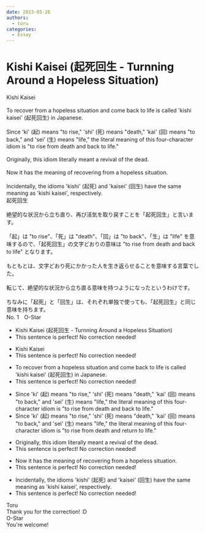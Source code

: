 ```yaml
---
date: 2023-05-26
authors:
  - toru
categories:
  - Essay
---
```


<h1 id="subject_show">Kishi Kaisei (起死回生 - Turnning Around a Hopeless Situation)</h1>
<div class="date" hidden>May 26, 2023 16:44</div>
<div id="post"><div id="body_show_ori">
Kishi Kaisei<br/><br/>To recover from a hopeless situation and come back to life is called 'kishi kaisei' (起死回生) in Japanese.<br/><br/>Since 'ki' (起) means "to rise," 'shi' (死) means "death," 'kai' (回) means "to back," and 'sei' (生) means "life," the literal meaning of this four-character idiom is "to rise from death and back to life."<br/><br/>Originally, this idiom literally meant a revival of the dead.<br/><br/>Now it has the meaning of recovering from a hopeless situation.<br/><br/>Incidentally, the idioms 'kishi' (起死) and 'kaisei' (回生) have the same meaning as 'kishi kaisei', respectively.
</div></div>

<!-- more -->

<div id="post_ja"><div id="body_show_mo">
起死回生<br/><br/>絶望的な状況から立ち直り、再び活気を取り戻すことを「起死回生」と言います。<br/><br/>「起」は "to rise"、「死」は "death"、「回」は "to back"、「生」は "life" を意味するので、「起死回生」の文字どおりの意味は "to rise from death and back to life" となります。<br/><br/>もともとは、文字どおり死にかかった人を生き返らせることを意味する言葉でした。<br/><br/>転じて、絶望的な状況から立ち直る意味を持つようになったというわけです。<br/><br/>ちなみに「起死」と「回生」は、それぞれ単独で使っても、「起死回生」と同じ意味を持ちます。
</div></div>
<div id="block"><div class="first_name"> No. 1　<span class="just_name">O-Star</span></div><div id="block2">
<ul class="correction_field">
<li class="incorrect">Kishi Kaisei (起死回生 - Turnning Around a Hopeless Situation)</li>
<li class="corrected perfect">This sentence is perfect! No correction needed!</li>
</ul>
<ul class="correction_field">
<li class="incorrect">Kishi Kaisei</li>
<li class="corrected perfect">This sentence is perfect! No correction needed!</li>
</ul>
<ul class="correction_field">
<li class="incorrect">To recover from a hopeless situation and come back to life is called 'kishi kaisei' (起死回生) in Japanese.</li>
<li class="corrected perfect">This sentence is perfect! No correction needed!</li>
</ul>
<ul class="correction_field">
<li class="incorrect">Since 'ki' (起) means "to rise," 'shi' (死) means "death," 'kai' (回) means "to back," and 'sei' (生) means "life," the literal meaning of this four-character idiom is "to rise from death and back to life."</li>
<li class="corrected correct">
Since 'ki' (起) means "to rise," 'shi' (死) means "death," 'kai' (回) means "to back," and 'sei' (生) means "life," the literal meaning of this four-character idiom is "to rise from death and <span class="f_bold">return</span> to life."
</li>
</ul>
<ul class="correction_field">
<li class="incorrect">Originally, this idiom literally meant a revival of the dead.</li>
<li class="corrected perfect">This sentence is perfect! No correction needed!</li>
</ul>
<ul class="correction_field">
<li class="incorrect">Now it has the meaning of recovering from a hopeless situation.</li>
<li class="corrected perfect">This sentence is perfect! No correction needed!</li>
</ul>
<ul class="correction_field">
<li class="incorrect">Incidentally, the idioms 'kishi' (起死) and 'kaisei' (回生) have the same meaning as 'kishi kaisei', respectively.</li>
<li class="corrected perfect">This sentence is perfect! No correction needed!</li>
</ul>
</div><div class="name"><span class="just_name">Toru</span><br>
Thank you for the correction! :D
</div>
<div class="name"><span class="just_name">O-Star</span><br>
You're welcome!
</div>
</div>
